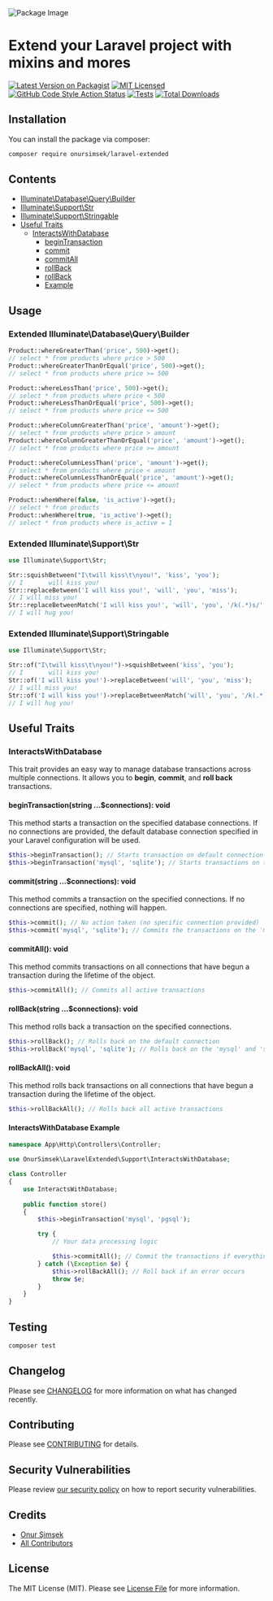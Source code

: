 <picture>
  <source media="(prefers-color-scheme: dark)" srcset="https://banners.beyondco.de/Laravel%20Extended.png?theme=dark&packageManager=composer+require&packageName=onursimsek%2Flaravel-extended&pattern=topography&style=style_1&description=Extend+your+Laravel+project+with+mixins+and+mores&md=1&showWatermark=0&fontSize=100px&images=arrows-expand">
  <source media="(prefers-color-scheme: light)" srcset="https://banners.beyondco.de/Laravel%20Extended.png?theme=light&packageManager=composer+require&packageName=onursimsek%2Flaravel-extended&pattern=topography&style=style_1&description=Extend+your+Laravel+project+with+mixins+and+mores&md=1&showWatermark=0&fontSize=100px&images=arrows-expand">
  <img alt="Package Image" src="https://banners.beyondco.de/Precondition.png?theme=dark&packageManager=composer+require&packageName=onursimsek%2Fprecondition&pattern=topography&style=style_2&description=HTTP+Precondition+for+Laravel&md=1&showWatermark=1&fontSize=125px&images=https%3A%2F%2Flaravel.com%2Fimg%2Flogomark.min.svg">
</picture>

# Extend your Laravel project with mixins and mores

[![Latest Version on Packagist](https://img.shields.io/packagist/v/onursimsek/laravel-extended.svg?style=flat-square)](https://packagist.org/packages/onursimsek/laravel-extended)
[![MIT Licensed](https://img.shields.io/badge/license-MIT-brightgreen.svg?style=flat-square)](LICENSE.md)
[![GitHub Code Style Action Status](https://img.shields.io/github/actions/workflow/status/onursimsek/laravel-extended/fix-php-code-style-issues.yml?branch=main&label=code%20style&style=flat-square)](https://github.com/onursimsek/laravel-extended/actions?query=workflow%3A"Fix+PHP+code+style+issues"+branch%3Amain)
[![Tests](https://github.com/onursimsek/laravel-extended/actions/workflows/run-tests.yml/badge.svg)](https://github.com/onursimsek/laravel-extended/actions)
[![Total Downloads](https://img.shields.io/packagist/dt/onursimsek/laravel-extended.svg?style=flat-square)](https://packagist.org/packages/onursimsek/)

## Installation

You can install the package via composer:

```bash
composer require onursimsek/laravel-extended
```

## Contents

- [Illuminate\Database\Query\Builder](#extended-illuminatedatabasequerybuilder)
- [Illuminate\Support\Str](#extended-illuminatesupportstr)
- [Illuminate\Support\Stringable](#extended-illuminatesupportstringable)
- [Useful Traits](#useful-traits)
  - [InteractsWithDatabase](#interactswithdatabase)
    - [beginTransaction](#begintransactionstring-connections-void)
    - [commit](#commitstring-connections-void)
    - [commitAll](#commitall-void)
    - [rollBack](#rollbackstring-connections-void)
    - [rollBack](#rollbackall-void)
    - [Example](#interactswithdatabase-example)

## Usage

### Extended Illuminate\Database\Query\Builder

```php
Product::whereGreaterThan('price', 500)->get();
// select * from products where price > 500
Product::whereGreaterThanOrEqual('price', 500)->get();
// select * from products where price >= 500

Product::whereLessThan('price', 500)->get();
// select * from products where price < 500
Product::whereLessThanOrEqual('price', 500)->get();
// select * from products where price <= 500

Product::whereColumnGreaterThan('price', 'amount')->get();
// select * from products where price > amount
Product::whereColumnGreaterThanOrEqual('price', 'amount')->get();
// select * from products where price >= amount

Product::whereColumnLessThan('price', 'amount')->get();
// select * from products where price < amount
Product::whereColumnLessThanOrEqual('price', 'amount')->get();
// select * from products where price <= amount

Product::whenWhere(false, 'is_active')->get();
// select * from products
Product::whenWhere(true, 'is_active')->get();
// select * from products where is_active = 1
```

### Extended Illuminate\Support\Str

```php
use Illuminate\Support\Str;

Str::squishBetween("I\twill kiss\t\nyou!", 'kiss', 'you');
// I       will kiss you!
Str::replaceBetween('I will kiss you!', 'will', 'you', 'miss');
// I will miss you!
Str::replaceBetweenMatch('I will kiss you!', 'will', 'you', '/k(.*)s/', 'hug');
// I will hug you!
```

### Extended Illuminate\Support\Stringable

```php
use Illuminate\Support\Str;

Str::of("I\twill kiss\t\nyou!")->squishBetween('kiss', 'you');
// I       will kiss you!
Str::of('I will kiss you!')->replaceBetween('will', 'you', 'miss');
// I will miss you!
Str::of('I will kiss you!')->replaceBetweenMatch('will', 'you', '/k(.*)s/', 'hug');
// I will hug you!
```

## Useful Traits

### InteractsWithDatabase

This trait provides an easy way to manage database transactions across multiple connections. It allows you to **begin**,
**commit**, and **roll back** transactions.

#### beginTransaction(string ...$connections): void

This method starts a transaction on the specified database connections. If no connections are provided, the default
database connection specified in your Laravel configuration will be used.

```php
$this->beginTransaction(); // Starts transaction on default connection
$this->beginTransaction('mysql', 'sqlite'); // Starts transactions on the 'mysql' and 'sqlite' connections
```

#### commit(string ...$connections): void

This method commits a transaction on the specified connections. If no connections are specified, nothing will happen.

```php
$this->commit(); // No action taken (no specific connection provided)
$this->commit('mysql', 'sqlite'); // Commits the transactions on the 'mysql' and 'sqlite' connections
```

#### commitAll(): void
This method commits transactions on all connections that have begun a transaction during the lifetime of the object.

```php
$this->commitAll(); // Commits all active transactions
```

#### rollBack(string ...$connections): void
This method rolls back a transaction on the specified connections.

```php
$this->rollBack(); // Rolls back on the default connection
$this->rollBack('mysql', 'sqlite'); // Rolls back on the 'mysql' and 'sqlite' connections
```

#### rollBackAll(): void
This method rolls back transactions on all connections that have begun a transaction during the lifetime of the object.

```php
$this->rollBackAll(); // Rolls back all active transactions
```

#### InteractsWithDatabase Example

```php
namespace App\Http\Controllers\Controller;

use OnurSimsek\LaravelExtended\Support\InteractsWithDatabase;

class Controller
{
    use InteractsWithDatabase;
    
    public function store()
    {
        $this->beginTransaction('mysql', 'pgsql');

        try {
            // Your data processing logic

            $this->commitAll(); // Commit the transactions if everything goes well
        } catch (\Exception $e) {
            $this->rollBackAll(); // Roll back if an error occurs
            throw $e;
        }
    }
}
```

## Testing

```bash
composer test
```

## Changelog

Please see [CHANGELOG](CHANGELOG.md) for more information on what has changed recently.

## Contributing

Please see [CONTRIBUTING](CONTRIBUTING.md) for details.

## Security Vulnerabilities

Please review [our security policy](../../security/policy) on how to report security vulnerabilities.

## Credits

- [Onur Şimşek](https://github.com/onursimsek)
- [All Contributors](../../contributors)

## License

The MIT License (MIT). Please see [License File](LICENSE.md) for more information.
